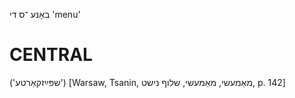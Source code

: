 באָנע
־ס
די
'menu'

CENTRAL
========

('שפּײַזקאַרטע')
[Warsaw, Tsanin, מאַמעשי, מאַמעשי, שלוף נישט, p. 142]